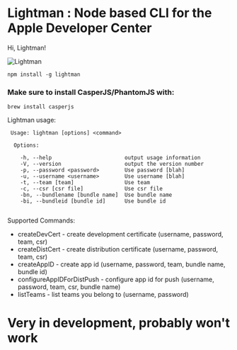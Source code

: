 
Lightman : Node based CLI for the Apple Developer Center
========

Hi, Lightman!

![Lightman](http://images.paxholley.net/blog/geeks/david_lightman.jpg)


    npm install -g lightman



### Make sure to install CasperJS/PhantomJS with:  

    brew install casperjs


Lightman usage:

````
 Usage: lightman [options] <command>

  Options:

    -h, --help                       output usage information
    -V, --version                    output the version number
    -p, --password <password>        Use password [blah]
    -u, --username <username>        Use username [blah]
    -t, --team [team]                Use team
    -c, --csr [csr file]             Use csr file
    -bn, --bundlename [bundle name]  Use bundle name
    -bi, --bundleid [bundle id]      Use bundle id
    
````

Supported Commands:

* createDevCert - create development certificate (username, password, team, csr)
* createDistCert - create distribution certificate (username, password, team, csr)
* createAppID - create app id (username, password, team, bundle name, bundle id)
* configureAppIDForDistPush - configure app id for push (username, password, team, csr, bundle name)
* listTeams - list teams you belong to (username, password)
 

# Very in development, probably won't work
